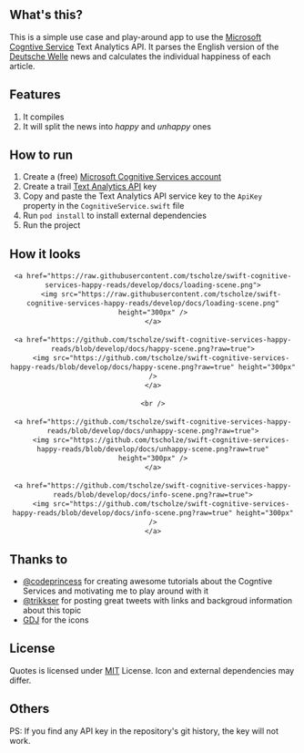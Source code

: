 ## What's this?
This is a simple use case and play-around app to use the [Microsoft Cogntive Service](https://www.microsoft.com/cognitive-services/en-us/apis) Text Analytics API. It parses the English version of the [Deutsche Welle](http://www.dw.com/en/top-stories/s-9097) news and calculates the individual happiness of each article.

## Features
1. It compiles
1. It will split the news into *happy* and *unhappy* ones

## How to run
1. Create a (free) [Microsoft Cognitive Services account](https://www.microsoft.com/cognitive-services/en-us/sign-up)
1. Create a trail [Text Analytics API](https://www.microsoft.com/cognitive-services/en-us/text-analytics-api) key
1. Copy and paste the Text Analytics API service key to the `ApiKey` property in the `CognitiveService.swift` file
1. Run `pod install` to install external dependencies
1. Run the project

## How it looks

<div style="text-align:center">

	<a href="https://raw.githubusercontent.com/tscholze/swift-cognitive-services-happy-reads/develop/docs/loading-scene.png">
		<img src="https://raw.githubusercontent.com/tscholze/swift-cognitive-services-happy-reads/develop/docs/loading-scene.png" height="300px" />
	</a>

	<a href="https://github.com/tscholze/swift-cognitive-services-happy-reads/blob/develop/docs/happy-scene.png?raw=true">
		<img src="https://github.com/tscholze/swift-cognitive-services-happy-reads/blob/develop/docs/happy-scene.png?raw=true" height="300px" />
	</a>

    <br />

    <a href="https://github.com/tscholze/swift-cognitive-services-happy-reads/blob/develop/docs/unhappy-scene.png?raw=true">
		<img src="https://github.com/tscholze/swift-cognitive-services-happy-reads/blob/develop/docs/unhappy-scene.png?raw=true" height="300px" />
	</a>

    <a href="https://github.com/tscholze/swift-cognitive-services-happy-reads/blob/develop/docs/info-scene.png?raw=true">
		<img src="https://github.com/tscholze/swift-cognitive-services-happy-reads/blob/develop/docs/info-scene.png?raw=true" height="300px" />
	</a>
</div>


## Thanks to
* [@codeprincess](https://twitter.com/codePrincess) for creating awesome tutorials about the Cogntive Services and motivating me to play around with it
* [@trikkser](https://twitter.com/trikkser) for posting great tweets with links and backgroud information about this topic
* [GDJ](https://openclipart.org/user-cliparts/GDJ) for the icons

## License 
Quotes is licensed under [MIT](https://en.wikipedia.org/wiki/MIT_License) License. Icon and external dependencies may differ. 

## Others
PS: If you find any API key in the repository's git history, the key will not work.